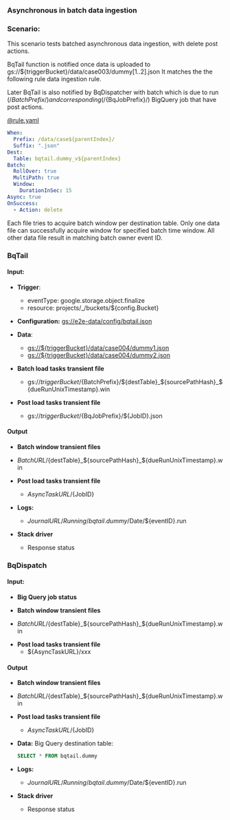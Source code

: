 ### Asynchronous in batch data ingestion

### Scenario:

This scenario tests batched asynchronous data ingestion, with delete post actions.

BqTail function is notified once data is uploaded to gs://${triggerBucket}/data/case003/dummy[1..2].json
It matches the the following rule data ingestion rule.

Later BqTail is also notified by BqDispatcher with batch which is due to run (/${BatchPrefix}/)  
and corresponding (/${BqJobPrefix}/) BigQuery job that have post actions. 


[@rule.yaml](rule/rule.yaml)
```yaml
When:
  Prefix: /data/case${parentIndex}/
  Suffix: ".json"
Dest:
  Table: bqtail.dummy_v${parentIndex}
Batch:
  RollOver: true
  MultiPath: true
  Window:
    DurationInSec: 15
Async: true
OnSuccess:
  - Action: delete

```

Each file tries to acquire batch window per destination table. Only one data file can successfully acquire window for specified batch time window.
All other data file result in matching batch owner event ID. 

### BqTail

#### Input:

* **Trigger**:
    - eventType: google.storage.object.finalize
    - resource: projects/_/buckets/${config.Bucket}
* **Configuration:** [gs://e2e-data/config/bqtail.json](../../../config/bqtail.json)
* **Data**:
    - [gs://${triggerBucket}/data/case004/dummy1.json](data/trigger/dummy1.json)
    - [gs://${triggerBucket}/data/case004/dummy2.json](data/trigger/dummy2.json)


* **Batch load tasks transient file**    
    - gs://${triggerBucket}/${BatchPrefix}/${destTable}_${sourcePathHash}_${dueRunUnixTimestamp}.win

* **Post load tasks transient file**    
    - gs://${triggerBucket}/${BqJobPrefix}/${JobID}.json


#### Output
 
* **Batch window transient files**

- ${BatchURL}/${destTable}_${sourcePathHash}_${dueRunUnixTimestamp}.win

* **Post load tasks transient file**    
    - ${AsyncTaskURL}/${JobID}

* **Logs:** 
    - ${JournalURL}/Running/bqtail.dummy/$Date/${eventID}.run

* **Stack driver**
    - Response status
    

### BqDispatch

#### Input:

* **Big Query job status**

* **Batch window transient files**

 - ${BatchURL}/${destTable}_${sourcePathHash}_${dueRunUnixTimestamp}.win


* **Post load tasks transient file**    
    - ${AsyncTaskURL}/xxx


#### Output


* **Batch window transient files**

- ${BatchURL}/${destTable}_${sourcePathHash}_${dueRunUnixTimestamp}.win

* **Post load tasks transient file**    
    - ${AsyncTaskURL}/${JobID}

* **Data:**
    Big Query destination table:

    ```sql
    SELECT * FROM bqtail.dummy
    ```


* **Logs:** 
  - ${JournalURL}/Running/bqtail.dummy/$Date/${eventID}.run
    
* **Stack driver**
  - Response status